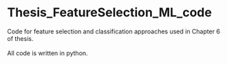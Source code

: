 # Thesis_FeatureSelection_ML_code

Code for feature selection and classification approaches used in Chapter 6 of thesis.
<br/><br/>
All code is written in python.

